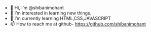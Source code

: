 - 👋 Hi, I’m @shibanimohant
- 👀 I’m interested in learning new things.
- 🌱 I’m currently learning HTML,CSS,JAVASCRIPT
- 📫 How to reach me at github- https://github.com/shibanimohant

<!---
shibanimohant/shibanimohant is a ✨ special ✨ repository because its `README.md` (this file) appears on your GitHub profile.
You can click the Preview link to take a look at your changes.
--->
